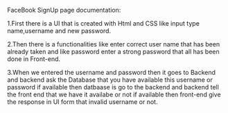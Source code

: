 FaceBook SignUp page documentation:

1.First there is a UI that is created with Html and CSS like input type name,username and new password.

2.Then there is a functionalities like enter correct user name that has been already taken and like password enter a strong password that all has been done in Front-end.

3.When we entered the username and password then it goes to Backend and backend ask the Database that you have available this username or password if available then datbaase is go to the backend and backend tell the front end that we have it availabe or not if available then front-end give the response in UI form that invalid username or not. 
